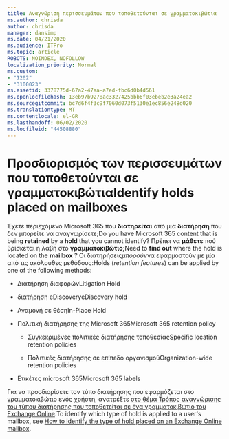 ```yaml
---
title: Αναγνώριση περισσευμάτων που τοποθετούνται σε γραμματοκιβώτια
ms.author: chrisda
author: chrisda
manager: dansimp
ms.date: 04/21/2020
ms.audience: ITPro
ms.topic: article
ROBOTS: NOINDEX, NOFOLLOW
localization_priority: Normal
ms.custom:
- "1202"
- "3100023"
ms.assetid: 3378775d-67a2-47aa-a7ed-fbc6d0b4d561
ms.openlocfilehash: 13eb97b9278ac3327425bbb6f03ebeb2e3a24ea2
ms.sourcegitcommit: bc7d6f4f3c9f7060d073f5130e1ec856e248d020
ms.translationtype: MT
ms.contentlocale: el-GR
ms.lasthandoff: 06/02/2020
ms.locfileid: "44508880"
---
```

# <a name="identify-holds-placed-on-mailboxes"></a><span data-ttu-id="ed972-102">Προσδιορισμός των περισσευμάτων που τοποθετούνται σε γραμματοκιβώτια</span><span class="sxs-lookup"><span data-stu-id="ed972-102">Identify holds placed on mailboxes</span></span>

<span data-ttu-id="ed972-103">Έχετε περιεχόμενο Microsoft 365 που **διατηρείται** από μια **διατήρηση** που δεν μπορείτε να αναγνωρίσετε;</span><span class="sxs-lookup"><span data-stu-id="ed972-103">Do you have Microsoft 365 content that is being **retained** by a **hold** that you cannot identify?</span></span> <span data-ttu-id="ed972-104">Πρέπει να **μάθετε** πού βρίσκεται η λαβή στο **γραμματοκιβώτιο;**</span><span class="sxs-lookup"><span data-stu-id="ed972-104">Need to **find out** where the hold is located on the **mailbox** ?</span></span> <span data-ttu-id="ed972-105">Οι διατηρήσεις*μπορούν*να εφαρμοστούν με μία από τις ακόλουθες μεθόδους:</span><span class="sxs-lookup"><span data-stu-id="ed972-105">Holds (*retention features*) can be applied by one of the following methods:</span></span>
  
- <span data-ttu-id="ed972-106">Διατήρηση διαφορών</span><span class="sxs-lookup"><span data-stu-id="ed972-106">Litigation Hold</span></span>

- <span data-ttu-id="ed972-107">διατήρηση eDiscovery</span><span class="sxs-lookup"><span data-stu-id="ed972-107">eDiscovery hold</span></span>

- <span data-ttu-id="ed972-108">Αναμονή σε θέση</span><span class="sxs-lookup"><span data-stu-id="ed972-108">In-Place Hold</span></span>

- <span data-ttu-id="ed972-109">Πολιτική διατήρησης της Microsoft 365</span><span class="sxs-lookup"><span data-stu-id="ed972-109">Microsoft 365 retention policy</span></span> 

  - <span data-ttu-id="ed972-110">Συγκεκριμένες πολιτικές διατήρησης τοποθεσίας</span><span class="sxs-lookup"><span data-stu-id="ed972-110">Specific location retention policies</span></span>

  - <span data-ttu-id="ed972-111">Πολιτικές διατήρησης σε επίπεδο οργανισμού</span><span class="sxs-lookup"><span data-stu-id="ed972-111">Organization-wide retention policies</span></span>

- <span data-ttu-id="ed972-112">Ετικέτες microsoft 365</span><span class="sxs-lookup"><span data-stu-id="ed972-112">Microsoft 365 labels</span></span>

<span data-ttu-id="ed972-113">Για να προσδιορίσετε τον τύπο διατήρησης που εφαρμόζεται στο γραμματοκιβώτιο ενός χρήστη, ανατρέξτε [στο θέμα Τρόπος αναγνώρισης του τύπου διατήρησης που τοποθετείται σε ένα γραμματοκιβώτιο του Exchange Online](https://docs.microsoft.com/microsoft-365/compliance/identify-a-hold-on-an-exchange-online-mailbox).</span><span class="sxs-lookup"><span data-stu-id="ed972-113">To identify which type of hold is applied to a user's mailbox, see [How to identify the type of hold placed on an Exchange Online mailbox](https://docs.microsoft.com/microsoft-365/compliance/identify-a-hold-on-an-exchange-online-mailbox).</span></span>
